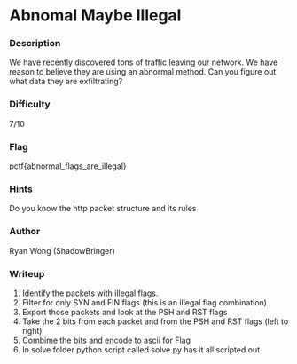 # Abnomal Maybe Illegal

### Description
We have recently discovered tons of traffic leaving our network. We have reason to believe they are using an abnormal method. Can you figure out what data they are exfiltrating?

### Difficulty
7/10

### Flag
pctf{abnormal_flags_are_illegal}

### Hints
Do you know the http packet structure and its rules

### Author
Ryan Wong (ShadowBringer)

### Writeup
1. Identify the packets with illegal flags.
2. Filter for only SYN and FIN flags (this is an illegal flag combination)
3. Export those packets and look at the PSH and RST flags
4. Take the 2 bits from each packet and from the PSH and RST flags (left to right)
5. Combime the bits and encode to ascii for Flag
6. In solve folder python script called solve.py has it all scripted out
